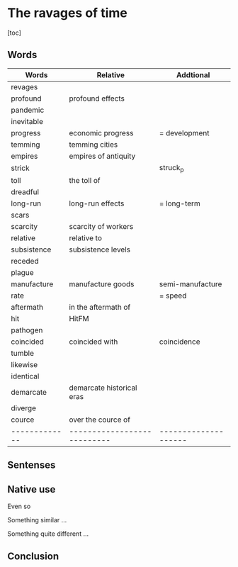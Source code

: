 # The ravages of time
<!--
from: The Economist March 14th 2020
date: 2022.11.06
tags: economy, covid-19, ...
-->

[toc]

## Words

| Words       | Relative                  | Addtional          |
|-------------|---------------------------|--------------------|
| revages     |                           |                    |
| profound    | profound effects          |                    |
| pandemic    |                           |                    |
| inevitable  |                           |                    |
| progress    | economic progress         | = development      |
| temming     | temming cities            |                    |
| empires     | empires of antiquity      |                    |
| strick      |                           | struck<sub>p</sub> |
| toll        | the toll of               |                    |
| dreadful    |                           |                    |
| long-run    | long-run effects          | = long-term        |
| scars       |                           |                    |
| scarcity    | scarcity of workers       |                    |
| relative    | relative to               |                    |
| subsistence | subsistence levels        |                    |
| receded     |                           |                    |
| plague      |                           |                    |
| manufacture | manufacture goods         | semi-manufacture   |
| rate        |                           | = speed            |
| aftermath   | in the aftermath of       |                    |
| hit         | HitFM                     |                    |
| pathogen    |                           |                    |
| coincided   | coincided with            | coincidence        |
| tumble      |                           |                    |
| likewise    |                           |                    |
| identical   |                           |                    |
| demarcate   | demarcate historical eras |                    |
| diverge     |                           |                    |
| cource      | over the cource of        |                    |
|-------------|---------------------------|--------------------|


## Sentenses



## Native use

Even so

Something similar ...

Something quite different ...


## Conclusion



